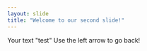 ```yaml
---
layout: slide
title: "Welcome to our second slide!"
---
```

Your text "test"
Use the left arrow to go back!
